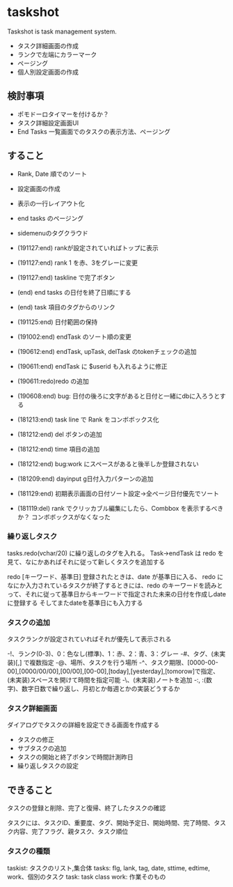# taskshot
Taskshot is task management system.

- タスク詳細画面の作成
- ランクで左端にカラーマーク
- ページング
- 個人別設定画面の作成


## 検討事項

- ポモドーロタイマーを付けるか？
- タスク詳細設定画面UI
- End Tasks 一覧画面でのタスクの表示方法、ページング


## すること

- Rank, Date 順でのソート
- 設定画面の作成
- 表示の一行レイアウト化
- end tasks のページング
- sidemenuのタグクラウド

- (191127:end) rankが設定されていればトップに表示
- (191127:end) rank 1 を赤、3をグレーに変更
- (191127:end) taskline で完了ボタン
- (end) end tasks の日付を終了日順にする
- (end) task 項目のタグからのリンク
- (191125:end) 日付範囲の保持
- (191002:end) endTask のソート順の変更
- (190612:end) endTask, upTask, delTask のtokenチェックの追加
- (190611:end) endTask に $userid も入れるように修正
- (190611:redo)redo の追加
- (190608:end) bug: 日付の後ろに文字があると日付と一緒にdbに入ろうとする
- (181213:end) task line で Rank をコンボボックス化
- (181212:end) del ボタンの追加
- (181212:end) time 項目の追加
- (181212:end) bug:work にスペースがあると後半しか登録されない
- (181209:end) dayinput g日付入力パターンの追加
- (181129:end) 初期表示画面の日付ソート設定→全ページ日付優先でソート
- (181119:del) rank でクリッカブル編集にしたら、Combbox を表示するべきか？
 コンボボックスがなくなった


### 繰り返しタスク

tasks.redo(vchar/20) に繰り返しのタグを入れる。
Task->endTask は redo を見て、なにかあればそれに従って新しくタスクを追加する

redo [キーワード、基準日]
登録されたときは、date が基準日に入る、
redo になにか入力されているタスクが終了するときには、redo のキーワードを読みとって、それに従って基準日からキーワードで指定された未来の日付を作成しdateに登録する
そしてまたdateを基準日にも入力する


### タスクの追加

タスクランクが設定されていればそれが優先して表示される

-!、ランク(0-3)、0：色なし(標準)、1：赤、2：青、3：グレー
-#、タグ、(未実装)[,] で複数指定
-@、場所、タスクを行う場所
-^、タスク期限、[0000-00-00],[0000/00/00],[00/00],[00-00],[today],[yesterday],[tomorow]で指定、(未実装)スペースを開けて時間を指定可能
-\\、(未実装)ノートを追加
-:, :(数字)、数字日数で繰り返し、月初とか毎週とかの実装どうするか


### タスク詳細画面

ダイアログでタスクの詳細を設定できる画面を作成する
- タスクの修正
- サブタスクの追加
- タスクの開始と終了ボタンで時間計測昨日
- 繰り返しタスクの設定


## できること

タスクの登録と削除、完了と復帰、終了したタスクの確認

タスクには、タスクID、重要度、タグ、開始予定日、開始時間、完了時間、タスク内容、完了フラグ、親タスク、タスク順位


### タスクの種類

taskist: タスクのリスト,集合体
tasks: flg, lank, tag, date, sttime, edtime, work、個別のタスク
task: task class
work: 作業そのもの
